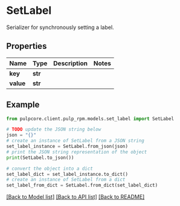 # SetLabel

Serializer for synchronously setting a label.

## Properties

Name | Type | Description | Notes
------------ | ------------- | ------------- | -------------
**key** | **str** |  | 
**value** | **str** |  | 

## Example

```python
from pulpcore.client.pulp_rpm.models.set_label import SetLabel

# TODO update the JSON string below
json = "{}"
# create an instance of SetLabel from a JSON string
set_label_instance = SetLabel.from_json(json)
# print the JSON string representation of the object
print(SetLabel.to_json())

# convert the object into a dict
set_label_dict = set_label_instance.to_dict()
# create an instance of SetLabel from a dict
set_label_from_dict = SetLabel.from_dict(set_label_dict)
```
[[Back to Model list]](../README.md#documentation-for-models) [[Back to API list]](../README.md#documentation-for-api-endpoints) [[Back to README]](../README.md)


